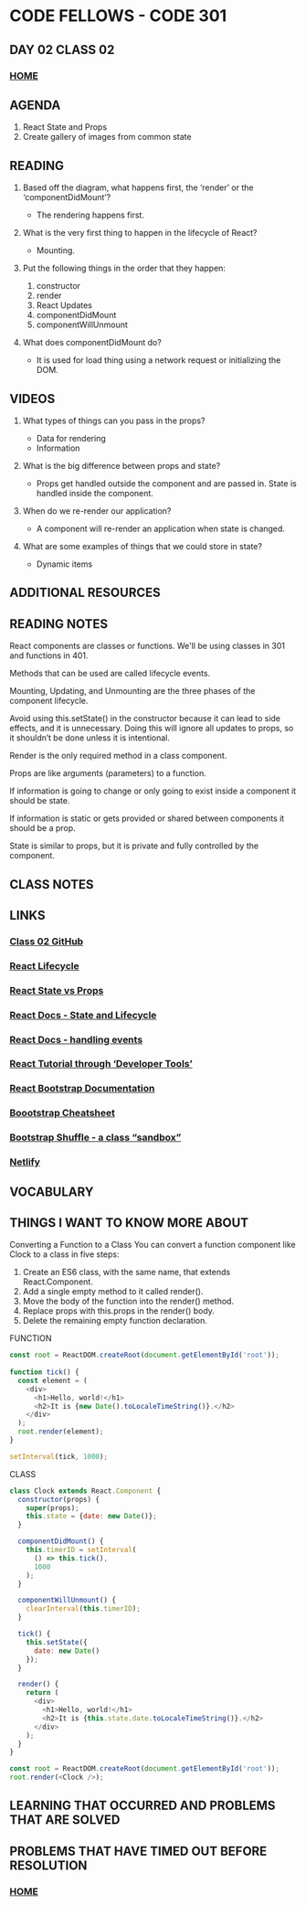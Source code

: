 # CODE FELLOWS - CODE 301

## DAY 02 CLASS 02

### [HOME](../README.md)

## AGENDA
1. React State and Props
1. Create gallery of images from common state

## READING
1. Based off the diagram, what happens first, the ‘render’ or the ‘componentDidMount’?
    * The rendering happens first.

1. What is the very first thing to happen in the lifecycle of React?
    * Mounting.

1. Put the following things in the order that they happen: 
    1. constructor
    1. render
    1. React Updates
    1. componentDidMount
    1. componentWillUnmount

1. What does componentDidMount do?
    * It is used for load thing using a network request or initializing the DOM.

## VIDEOS
1. What types of things can you pass in the props?
    * Data for rendering
    * Information

1. What is the big difference between props and state?
    * Props get handled outside the component and are passed in.  State is handled inside the component.

1. When do we re-render our application?
    * A component will re-render an application when state is changed.

1. What are some examples of things that we could store in state?
    * Dynamic items

## ADDITIONAL RESOURCES

## READING NOTES
React components are classes or functions.  We'll be using classes in 301 and functions in 401.

Methods that can be used are called lifecycle events.

Mounting, Updating, and Unmounting are the three phases of the component lifecycle.

Avoid using this.setState() in the constructor because it can lead to side effects, and it is unnecessary. Doing this will ignore all updates to props, so it shouldn’t be done unless it is intentional.

Render is the only required method in a class component.

Props are like arguments (parameters) to a function.

If information is going to change or only going to exist inside a component it should be state.

If information is static or gets provided or shared between components it should be a prop.

State is similar to props, but it is private and fully controlled by the component.

## CLASS NOTES

## LINKS
### [Class 02 GitHub](https://github.com/codefellows/seattle-code-301d85/tree/main/class-02)
### [React Lifecycle](https://medium.com/@joshuablankenshipnola/react-component-lifecycle-events-cb77e670a093)
### [React State vs Props](https://www.youtube.com/watch?v=IYvD9oBCuJI)

### [React Docs - State and Lifecycle](https://reactjs.org/docs/state-and-lifecycle.html)
### [React Docs - handling events](https://reactjs.org/docs/handling-events.html)
### [React Tutorial through ‘Developer Tools’](https://reactjs.org/tutorial/tutorial.html)
### [React Bootstrap Documentation](https://react-bootstrap.github.io/)
### [Boootstrap Cheatsheet](https://getbootstrap.com/docs/5.0/examples/cheatsheet/)
### [Bootstrap Shuffle - a class “sandbox”](https://bootstrapshuffle.com/classes)
### [Netlify](https://www.netlify.com/)

## VOCABULARY

## THINGS I WANT TO KNOW MORE ABOUT

Converting a Function to a Class
You can convert a function component like Clock to a class in five steps:

1. Create an ES6 class, with the same name, that extends React.Component.
1. Add a single empty method to it called render().
1. Move the body of the function into the render() method.
1. Replace props with this.props in the render() body.
1. Delete the remaining empty function declaration.

FUNCTION
```js
const root = ReactDOM.createRoot(document.getElementById('root'));
  
function tick() {
  const element = (
    <div>
      <h1>Hello, world!</h1>
      <h2>It is {new Date().toLocaleTimeString()}.</h2>
    </div>
  );
  root.render(element);
}

setInterval(tick, 1000);
```

CLASS
```js
class Clock extends React.Component {
  constructor(props) {
    super(props);
    this.state = {date: new Date()};
  }

  componentDidMount() {
    this.timerID = setInterval(
      () => this.tick(),
      1000
    );
  }

  componentWillUnmount() {
    clearInterval(this.timerID);
  }

  tick() {
    this.setState({
      date: new Date()
    });
  }

  render() {
    return (
      <div>
        <h1>Hello, world!</h1>
        <h2>It is {this.state.date.toLocaleTimeString()}.</h2>
      </div>
    );
  }
}

const root = ReactDOM.createRoot(document.getElementById('root'));
root.render(<Clock />);
```

## LEARNING THAT OCCURRED AND PROBLEMS THAT ARE SOLVED

## PROBLEMS THAT HAVE TIMED OUT BEFORE RESOLUTION

### [HOME](../README.md)